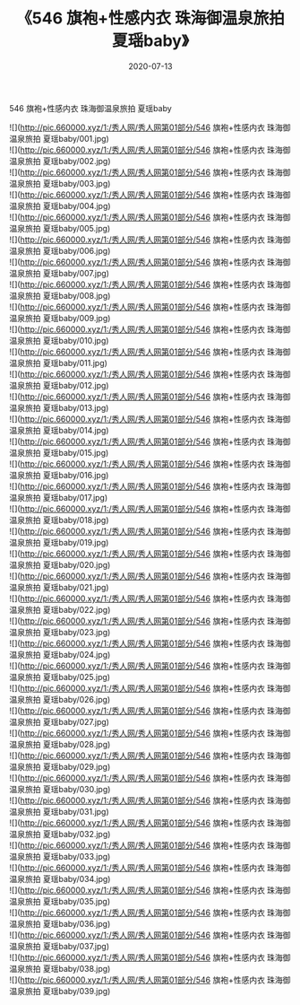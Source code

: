 ﻿---
layout: post
title:  《546 旗袍+性感内衣 珠海御温泉旅拍 夏瑶baby》
date:   2020-07-13
img: http://pic.660000.xyz/1:/秀人网/秀人网第01部分/546 旗袍+性感内衣 珠海御温泉旅拍 夏瑶baby/000.jpg
categories: [美女, 清纯, 唯美]
---

546 旗袍+性感内衣 珠海御温泉旅拍 夏瑶baby

  ![](http://pic.660000.xyz/1:/秀人网/秀人网第01部分/546 旗袍+性感内衣 珠海御温泉旅拍 夏瑶baby/001.jpg) <br> ![](http://pic.660000.xyz/1:/秀人网/秀人网第01部分/546 旗袍+性感内衣 珠海御温泉旅拍 夏瑶baby/002.jpg) <br> ![](http://pic.660000.xyz/1:/秀人网/秀人网第01部分/546 旗袍+性感内衣 珠海御温泉旅拍 夏瑶baby/003.jpg) <br> ![](http://pic.660000.xyz/1:/秀人网/秀人网第01部分/546 旗袍+性感内衣 珠海御温泉旅拍 夏瑶baby/004.jpg) <br> ![](http://pic.660000.xyz/1:/秀人网/秀人网第01部分/546 旗袍+性感内衣 珠海御温泉旅拍 夏瑶baby/005.jpg) <br> ![](http://pic.660000.xyz/1:/秀人网/秀人网第01部分/546 旗袍+性感内衣 珠海御温泉旅拍 夏瑶baby/006.jpg) <br> ![](http://pic.660000.xyz/1:/秀人网/秀人网第01部分/546 旗袍+性感内衣 珠海御温泉旅拍 夏瑶baby/007.jpg) <br> ![](http://pic.660000.xyz/1:/秀人网/秀人网第01部分/546 旗袍+性感内衣 珠海御温泉旅拍 夏瑶baby/008.jpg) <br> ![](http://pic.660000.xyz/1:/秀人网/秀人网第01部分/546 旗袍+性感内衣 珠海御温泉旅拍 夏瑶baby/009.jpg) <br> ![](http://pic.660000.xyz/1:/秀人网/秀人网第01部分/546 旗袍+性感内衣 珠海御温泉旅拍 夏瑶baby/010.jpg) <br> ![](http://pic.660000.xyz/1:/秀人网/秀人网第01部分/546 旗袍+性感内衣 珠海御温泉旅拍 夏瑶baby/011.jpg) <br> ![](http://pic.660000.xyz/1:/秀人网/秀人网第01部分/546 旗袍+性感内衣 珠海御温泉旅拍 夏瑶baby/012.jpg) <br> ![](http://pic.660000.xyz/1:/秀人网/秀人网第01部分/546 旗袍+性感内衣 珠海御温泉旅拍 夏瑶baby/013.jpg) <br> ![](http://pic.660000.xyz/1:/秀人网/秀人网第01部分/546 旗袍+性感内衣 珠海御温泉旅拍 夏瑶baby/014.jpg) <br> ![](http://pic.660000.xyz/1:/秀人网/秀人网第01部分/546 旗袍+性感内衣 珠海御温泉旅拍 夏瑶baby/015.jpg) <br> ![](http://pic.660000.xyz/1:/秀人网/秀人网第01部分/546 旗袍+性感内衣 珠海御温泉旅拍 夏瑶baby/016.jpg) <br> ![](http://pic.660000.xyz/1:/秀人网/秀人网第01部分/546 旗袍+性感内衣 珠海御温泉旅拍 夏瑶baby/017.jpg) <br> ![](http://pic.660000.xyz/1:/秀人网/秀人网第01部分/546 旗袍+性感内衣 珠海御温泉旅拍 夏瑶baby/018.jpg) <br> ![](http://pic.660000.xyz/1:/秀人网/秀人网第01部分/546 旗袍+性感内衣 珠海御温泉旅拍 夏瑶baby/019.jpg) <br> ![](http://pic.660000.xyz/1:/秀人网/秀人网第01部分/546 旗袍+性感内衣 珠海御温泉旅拍 夏瑶baby/020.jpg) <br> ![](http://pic.660000.xyz/1:/秀人网/秀人网第01部分/546 旗袍+性感内衣 珠海御温泉旅拍 夏瑶baby/021.jpg) <br> ![](http://pic.660000.xyz/1:/秀人网/秀人网第01部分/546 旗袍+性感内衣 珠海御温泉旅拍 夏瑶baby/022.jpg) <br> ![](http://pic.660000.xyz/1:/秀人网/秀人网第01部分/546 旗袍+性感内衣 珠海御温泉旅拍 夏瑶baby/023.jpg) <br> ![](http://pic.660000.xyz/1:/秀人网/秀人网第01部分/546 旗袍+性感内衣 珠海御温泉旅拍 夏瑶baby/024.jpg) <br> ![](http://pic.660000.xyz/1:/秀人网/秀人网第01部分/546 旗袍+性感内衣 珠海御温泉旅拍 夏瑶baby/025.jpg) <br> ![](http://pic.660000.xyz/1:/秀人网/秀人网第01部分/546 旗袍+性感内衣 珠海御温泉旅拍 夏瑶baby/026.jpg) <br> ![](http://pic.660000.xyz/1:/秀人网/秀人网第01部分/546 旗袍+性感内衣 珠海御温泉旅拍 夏瑶baby/027.jpg) <br> ![](http://pic.660000.xyz/1:/秀人网/秀人网第01部分/546 旗袍+性感内衣 珠海御温泉旅拍 夏瑶baby/028.jpg) <br> ![](http://pic.660000.xyz/1:/秀人网/秀人网第01部分/546 旗袍+性感内衣 珠海御温泉旅拍 夏瑶baby/029.jpg) <br> ![](http://pic.660000.xyz/1:/秀人网/秀人网第01部分/546 旗袍+性感内衣 珠海御温泉旅拍 夏瑶baby/030.jpg) <br> ![](http://pic.660000.xyz/1:/秀人网/秀人网第01部分/546 旗袍+性感内衣 珠海御温泉旅拍 夏瑶baby/031.jpg) <br> ![](http://pic.660000.xyz/1:/秀人网/秀人网第01部分/546 旗袍+性感内衣 珠海御温泉旅拍 夏瑶baby/032.jpg) <br> ![](http://pic.660000.xyz/1:/秀人网/秀人网第01部分/546 旗袍+性感内衣 珠海御温泉旅拍 夏瑶baby/033.jpg) <br> ![](http://pic.660000.xyz/1:/秀人网/秀人网第01部分/546 旗袍+性感内衣 珠海御温泉旅拍 夏瑶baby/034.jpg) <br> ![](http://pic.660000.xyz/1:/秀人网/秀人网第01部分/546 旗袍+性感内衣 珠海御温泉旅拍 夏瑶baby/035.jpg) <br> ![](http://pic.660000.xyz/1:/秀人网/秀人网第01部分/546 旗袍+性感内衣 珠海御温泉旅拍 夏瑶baby/036.jpg) <br> ![](http://pic.660000.xyz/1:/秀人网/秀人网第01部分/546 旗袍+性感内衣 珠海御温泉旅拍 夏瑶baby/037.jpg) <br> ![](http://pic.660000.xyz/1:/秀人网/秀人网第01部分/546 旗袍+性感内衣 珠海御温泉旅拍 夏瑶baby/038.jpg) <br> ![](http://pic.660000.xyz/1:/秀人网/秀人网第01部分/546 旗袍+性感内衣 珠海御温泉旅拍 夏瑶baby/039.jpg) <br>